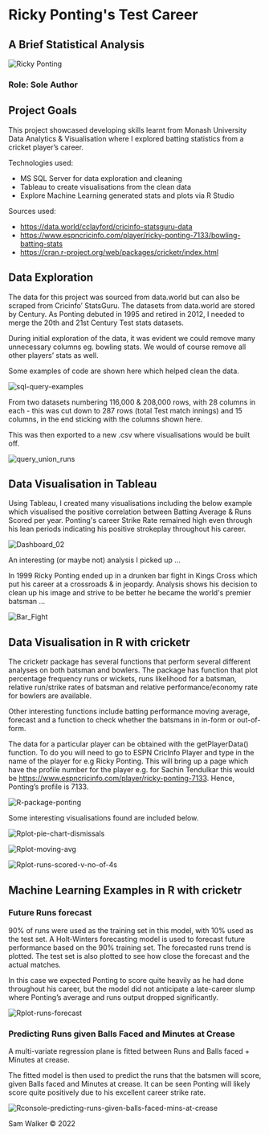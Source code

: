 # Ricky Ponting's Test Career
## A Brief Statistical Analysis

![Ricky Ponting](/images/ponting_rm1.jpg)

### Role: Sole Author

## Project Goals

This project showcased developing skills learnt from Monash University Data Analytics & Visualisation where I explored batting statistics from a cricket player’s career.

Technologies used:
* MS SQL Server for data exploration and cleaning
* Tableau to create visualisations from the clean data
* Explore Machine Learning generated stats and plots via R Studio

Sources used:
* https://data.world/cclayford/cricinfo-statsguru-data
* https://www.espncricinfo.com/player/ricky-ponting-7133/bowling-batting-stats
* https://cran.r-project.org/web/packages/cricketr/index.html


## Data Exploration

The data for this project was sourced from data.world but can also be scraped from Cricinfo’ StatsGuru. The datasets from data.world are stored by Century. As Ponting debuted in 1995 and retired in 2012, I needed to merge the 20th and 21st Century Test stats datasets.

During initial exploration of the data, it was evident we could remove many unnecessary columns eg. bowling stats. We would of course remove all other players’ stats as well.

Some examples of code are shown here which helped clean the data.

![sql-query-examples](/images/sql-query-examples.PNG)

From two datasets numbering 116,000 & 208,000 rows, with 28 columns in each - this was cut down to 287 rows (total Test match innings) and 15 columns, in the end sticking with the columns shown here.

This was then exported to a new .csv where visualisations would be built off.

![query_union_runs](/images/query_union_runs.PNG)


## Data Visualisation in Tableau

Using Tableau, I created many visualisations including the below example which visualised the positive correlation between Batting Average & Runs Scored per year. Ponting's career Strike Rate remained high even through his lean periods indicating his positive strokeplay throughout his career.

![Dashboard_02](/images/Dashboard_02.PNG)

An interesting (or maybe not) analysis I picked up …

In 1999 Ricky Ponting ended up in a drunken bar fight in Kings Cross which put his career at a crossroads & in jeopardy. Analysis shows his decision to clean up his image and strive to be better he became the world's premier batsman …

![Bar_Fight](/images/Bar_Fight.PNG)


## Data Visualisation in R with cricketr

The cricketr package has several functions that perform several different analyses on both batsman and bowlers. The package has function that plot percentage frequency runs or wickets, runs likelihood for a batsman, relative run/strike rates of batsman and relative performance/economy rate for bowlers are available.

Other interesting functions include batting performance moving average, forecast and a function to check whether the batsmans in in-form or out-of-form.

The data for a particular player can be obtained with the getPlayerData() function. To do you will need to go to ESPN CricInfo Player and type in the name of the player for e.g Ricky Ponting. This will bring up a page which have the profile number for the player e.g. for Sachin Tendulkar this would be https://www.espncricinfo.com/player/ricky-ponting-7133. Hence, Ponting’s profile is 7133.

![R-package-ponting](/images/R-package-ponting.PNG)

Some interesting visualisations found are included below.

![Rplot-pie-chart-dismissals](/images/Rplot-pie-chart-dismissals.png)

![Rplot-moving-avg](/images/Rplot-moving-avg.png)

![Rplot-runs-scored-v-no-of-4s](/images/Rplot-runs-scored-v-no-of-4s.png)


## Machine Learning Examples in R with cricketr

### Future Runs forecast

90% of runs were used as the training set in this model, with 10% used as the test set. A Holt-Winters forecasting model is used to forecast future performance based on the 90% training set. The forecasted runs trend is plotted. The test set is also plotted to see how close the forecast and the actual matches.

In this case we expected Ponting to score quite heavily as he had done throughout his career, but the model did not anticipate a late-career  slump where Ponting’s average and runs output dropped significantly.

![Rplot-runs-forecast](/images/Rplot-runs-forecast.png)

### Predicting Runs given Balls Faced and Minutes at Crease

A multi-variate regression plane is fitted between Runs and Balls faced + Minutes at crease.

The fitted model is then used to predict the runs that the batsmen will score, given Balls faced and Minutes at crease. It can be seen Ponting will likely score quite positively due to his excellent career strike rate.

![Rconsole-predicting-runs-given-balls-faced-mins-at-crease](/images/Rconsole-predicting-runs-given-balls-faced-mins-at-crease.PNG)



Sam Walker © 2022